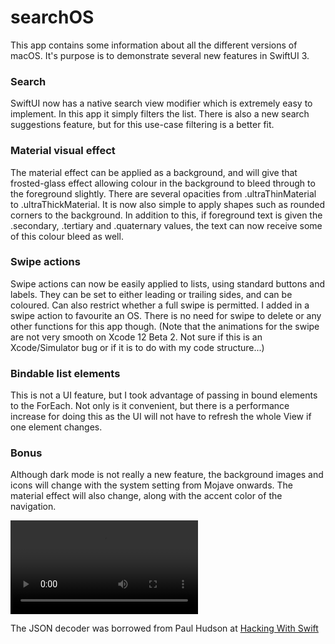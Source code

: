 # searchOS

This app contains some information about all the different versions of macOS. It's purpose is to demonstrate several new features in SwiftUI 3.

### Search

SwiftUI now has a native search view modifier which is extremely easy to implement. In this app it simply filters the list. There is also a new search suggestions feature, but for this use-case filtering is a better fit.  

### Material visual effect

The material effect can be applied as a background, and will give that frosted-glass effect allowing colour in the background to bleed through to the foreground slightly. There are several opacities from .ultraThinMaterial to .ultraThickMaterial. It is now also simple to apply shapes such as rounded corners to the background.
In addition to this, if foreground text is given the .secondary, .tertiary and .quaternary values, the text can now receive some of this colour bleed as well. 

### Swipe actions

Swipe actions can now be easily applied to lists, using standard buttons and labels. They can be set to either leading or trailing sides, and can be coloured. Can also restrict whether a full swipe is permitted. 
I added in a swipe action to favourite an OS. There is no need for swipe to delete or any other functions for this app though. 
(Note that the animations for the swipe are not very smooth on Xcode 12 Beta 2. Not sure if this is an Xcode/Simulator bug or if it is to do with my code structure...)

### Bindable list elements

This is not a UI feature, but I took advantage of passing in bound elements to the ForEach. Not only is it convenient, but there is a performance increase for doing this as the UI will not have to refresh the whole View if one element changes.  

### Bonus

Although dark mode is not really a new feature, the background images and icons will change with the system setting from Mojave onwards. The material effect will also change, along with the accent color of the navigation. 


![](searchOS.mov)





The JSON decoder was borrowed from Paul Hudson at [Hacking With Swift](https://www.hackingwithswift.com/example-code/system/how-to-decode-json-from-your-app-bundle-the-easy-way)
